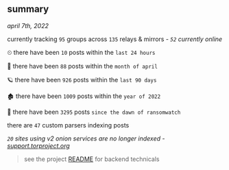 
## summary
_april 7th, 2022_

currently tracking `95` groups across `135` relays & mirrors - _`52` currently online_

⏲ there have been `10` posts within the `last 24 hours`

🦈 there have been `88` posts within the `month of april`

🪐 there have been `926` posts within the `last 90 days`

🏚 there have been `1009` posts within the `year of 2022`

🦕 there have been `3295` posts `since the dawn of ransomwatch`

there are `47` custom parsers indexing posts

_`20` sites using v2 onion services are no longer indexed - [support.torproject.org](https://support.torproject.org/onionservices/v2-deprecation/)_

> see the project [README](https://github.com/thetanz/ransomwatch#ransomwatch--) for backend technicals
